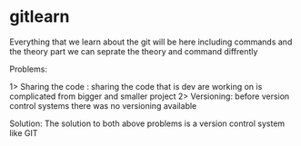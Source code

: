 # gitlearn

Everything that we learn about the git will be here including commands and the theory part we can seprate the theory and command diffrently


Problems:

1> Sharing the code :
    sharing the code that is dev are working on is complicated from bigger and smaller project
2> Versioning:
    before version control systems there was no versioning available

Solution:
  The solution to both above problems is a version control system like GIT

